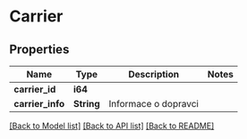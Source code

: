 # Carrier

## Properties

Name | Type | Description | Notes
------------ | ------------- | ------------- | -------------
**carrier_id** | **i64** |  | 
**carrier_info** | **String** | Informace o dopravci | 

[[Back to Model list]](../README.md#documentation-for-models) [[Back to API list]](../README.md#documentation-for-api-endpoints) [[Back to README]](../README.md)


